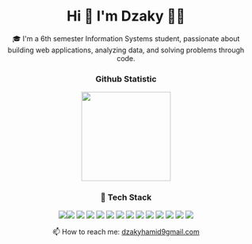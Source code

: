 <h1 align='center'>
  Hi 👋 I'm Dzaky 👨‍💻
</h1>
<p align='center'>
🎓 I'm a 6th semester Information Systems student, passionate about building web applications, analyzing data, and solving problems through code.
</p>
<h3 align='center'>
Github Statistic
</h3>
<p align="center">
  
<a href="https://github.com/keyjack0">
<!--   <img height="180em" src="https://github-readme-stats-eight-theta.vercel.app/api?username=keyjack0&show_icons=true&theme=algolia&include_all_commits=true&count_private=true"/> -->
  <img height="180em" src="https://github-readme-stats-eight-theta.vercel.app/api/top-langs/?username=keyjack0&layout=compact&theme=algolia"/>
</a>
</p>
<h3 align='center'>
  🚀 Tech Stack
</h3>
<p align='center'>
<img src="https://img.shields.io/badge/HTML5-E34F26?style=for-the-badge&logo=html5&logoColor=white" /><img src="https://img.shields.io/badge/CSS3-1572B6?style=for-the-badge&logo=css3&logoColor=white" />
<img src="https://img.shields.io/badge/PHP-777BB4?style=for-the-badge&logo=php&logoColor=white" />
<img src="https://img.shields.io/badge/Python-FFD43B?style=for-the-badge&logo=python&logoColor=blue" />
<img src="https://img.shields.io/badge/JavaScript-323330?style=for-the-badge&logo=javascript&logoColor=F7DF1E" />
<img src="https://img.shields.io/badge/Streamlit-FF4B4B?style=for-the-badge&logo=Streamlit&logoColor=white" />
<img src="https://img.shields.io/badge/Xampp-F37623?style=for-the-badge&logo=xampp&logoColor=white" />
<img src="https://img.shields.io/badge/Laravel-FF2D20?style=for-the-badge&logo=laravel&logoColor=white" />
<img src="https://img.shields.io/badge/Bootstrap-563D7C?style=for-the-badge&logo=bootstrap&logoColor=white" />
<img src="https://img.shields.io/badge/Figma-F24E1E?style=for-the-badge&logo=figma&logoColor=white" />
<img src="https://img.shields.io/badge/Codeigniter-EF4223?style=for-the-badge&logo=codeigniter&logoColor=white" />
<img src="https://img.shields.io/badge/phpmyadmin-6C78AF?style=for-the-badge&logo=phpmyadmin&logoColor=white" />
<img src="https://img.shields.io/badge/GIT-E44C30?style=for-the-badge&logo=git&logoColor=white" />
<img src="https://img.shields.io/badge/GitHub-100000?style=for-the-badge&logo=github&logoColor=white" />
</p>
<p align='center'>
📫 How to reach me: <a href='mailto:dzakyhamid9@gmail.com'>dzakyhamid9gmail.com</a>
</p>


<!--
**keyjack0/keyjack0** is a ✨ _special_ ✨ repository because its `README.md` (this file) appears on your GitHub profile.

Here are some ideas to get you started:

- 🔭 I’m currently working on ...
- 🌱 I’m currently learning ...
- 👯 I’m looking to collaborate on ...
- 🤔 I’m looking for help with ...
- 💬 Ask me about ...
- 📫 How to reach me: ...
- 😄 Pronouns: ...
- ⚡ Fun fact: ...
-->
